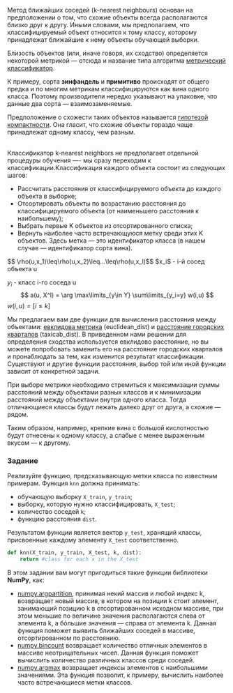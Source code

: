Метод ближайших соседей (k-nearest neighbours) основан на предположении о том, что схожие объекты всегда располагаются близко друг к другу. Иными словами, мы предполагаем, что классифицируемый объект относится к тому классу, которому принадлежат ближайшие к нему объекты обучающей выборки.

Близость объектов (или, иначе говоря, их сходство) определяется некоторой метрикой — отсюда и название типа алгоритма [метрический классификатор](http://www.machinelearning.ru/wiki/index.php?title=%D0%9C%D0%B5%D1%82%D1%80%D0%B8%D1%87%D0%B5%D1%81%D0%BA%D0%B8%D0%B9_%D0%BA%D0%BB%D0%B0%D1%81%D1%81%D0%B8%D1%84%D0%B8%D0%BA%D0%B0%D1%82%D0%BE%D1%80). 

К примеру, сорта **зинфандель** и **примитиво** происходят от общего предка и по многим метрикам классифицируются как вина одного класса. Поэтому производители нередко указывают на упаковке, что данные два сорта — взаимозаменяемые.

<div class="hint">Предположение о схожести таких объектов называется <a href = "http://www.machinelearning.ru/wiki/index.php?title=%D0%93%D0%B8%D0%BF%D0%BE%D1%82%D0%B5%D0%B7%D0%B0_%D0%BA%D0%BE%D0%BC%D0%BF%D0%B0%D0%BA%D1%82%D0%BD%D0%BE%D1%81%D1%82%D0%B8">гипотезой компактности</a>. Она гласит, что схожие объекты гораздо чаще принадлежат одному классу, чем разным.</div>


\
Классификатор k-nearest neighbors не предполагает отдельной процедуры обучения —- мы сразу переходим к классификации.Классификация каждого объекта состоит из следующих шагов:

- Рассчитать расстояния от классифицируемого объекта до каждого объекта в выборке;
- Отсортировать объекты по возрастанию расстояния до классифицируемого объекта (от наименьшего расстояния к наибольшему);
- Выбрать первые K объектов из отсортированного списка;
- Вернуть наиболее часто встречающуюся метку среди этих K объектов. Здесь метка — это идентификатор класса (в нашем случае — идентификатор сорта вина).

<div class="hint">
$$
\rho(u,x_1)\leq\rho(u,x_2)\leq...\leq\rho(u,x_l)$$
$x_i$ - i-й сосед объекта u

$y_i$ - класс i-го соседа u
$$
a(u, X^l) = \arg \max\limits_{y\in Y} \sum\limits_{y_i=y} w(i,u)
$$
$w(i,u) = [i\leq k]$
</div>

Мы предлагаем вам две функции для вычисления расстояния между объектами: [евклидова метрика](https://ru.wikipedia.org/wiki/%D0%95%D0%B2%D0%BA%D0%BB%D0%B8%D0%B4%D0%BE%D0%B2%D0%B0_%D0%BC%D0%B5%D1%82%D1%80%D0%B8%D0%BA%D0%B0) (euclidean_dist) и [расстояние городских кварталов](https://ru.wikipedia.org/wiki/%D0%A0%D0%B0%D1%81%D1%81%D1%82%D0%BE%D1%8F%D0%BD%D0%B8%D0%B5_%D0%B3%D0%BE%D1%80%D0%BE%D0%B4%D1%81%D0%BA%D0%B8%D1%85_%D0%BA%D0%B2%D0%B0%D1%80%D1%82%D0%B0%D0%BB%D0%BE%D0%B2) (taxicab_dist). В приведенном нами решении для определения сходства используется евклидово расстояние, но вы можете попробовать заменить его на расстояние городских кварталов и пронаблюдать за тем, как изменится результат классификации. Существуют и другие функции расстояния, выбор той или иной функции зависит от конкретной задачи.

При выборе метрики необходимо стремиться к максимизации суммы расстояний между объектами разных классов и к минимизации расстояний между объектами внутри одного класса. Тогда отличающиеся классы будут лежать далеко друг от друга, а схожие — рядом.

Таким образом, например, крепкие вина с большой кислотностью будут отнесены к одному классу, а слабые с менее выраженным вкусом — к другому.
### Задание

Реализуйте функцию, предсказывающую метки класса по известным примерам. Функция `knn` должна принимать:
- обучающую выборку `X_train`, `y_train`;
- выборку, которую нужно классифицировать, `X_test`;
- количество соседей `k`;
- функцию расстояния `dist`.

Результатом функции является вектор `y_test`, хранящий классы, присвоенные каждому элементу `X_test` соответственно.

```python
def knn(X_train, y_train, X_test, k, dist):
    return #class for each x in the X_test
```

В этом задании вам могут пригодиться такие функции библиотеки **NumPy**, как:
- [numpy.argpartition](https://docs.scipy.org/doc/numpy/reference/generated/numpy.argpartition.html), принимая некий массив и любой индекс k, возвращает новый массив, в котором на позиции k стоит элемент, занимающий позицию k в отсортированном исходном массиве, при этом меньшие по величине значения располагаются слева от элемента k, а бóльшие значения — справа от элемента k. Данная функция поможет выявить ближайших соседей в массиве, отсортированном по расстоянию.
- [numpy.bincount](https://docs.scipy.org/doc/numpy/reference/generated/numpy.bincount.html) возвращает количество отличных элементов в массиве неотрицательных чисел. Данная функция поможет вычислить количество различных классов среди соседей.
- [numpy.argmax](https://docs.scipy.org/doc/numpy/reference/generated/numpy.argmax.html) возвращает индексы элементов с наибольшими значениями. Эта функция позволит, к примеру, вычислить наиболее часто встречающиеся метки классов.
